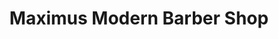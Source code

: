 ---
title: "Maximus Modern Barber Shop"
url: /vancouver/maximus-modern-barber-shop/
shop: Friseur
---